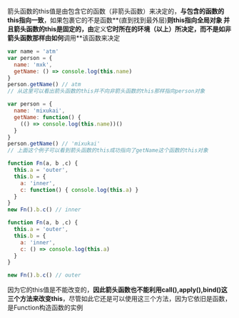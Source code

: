 箭头函数的this值是由包含它的函数（非箭头函数）来决定的，**与包含的函数的this指向一致**，如果包裹它的不是函数**(直到找到最外层)**则this指向全局对象
并且箭头函数的this是固定的，由**定义**它时所在的环境（以上）所决定，而不是如非箭头函数那样由如何**调用**该函数来决定

```javascript
var name = 'atm'
var person = {
  name: 'mxk',
  getName: () => console.log(this.name)
}
person.getName() // atm 
// 从这里可以看出箭头函数的this并不向非箭头函数的this那样指向person对象

var person = {
  name: 'mixukai',
  getName: function() {
    (() => console.log(this.name))()
  }
}
person.getName() // 'mixukai' 
// 上面这个例子可以看到箭头函数的this成功指向了getName这个函数的this对象

function Fn(a, b ,c) {
  this.a = 'outer',
  this.b = {
    a: 'inner',
    c: function() { console.log(this.a) }
  }
}
new Fn().b.c() // inner

function Fn(a, b ,c) {
  this.a = 'outer',
  this.b = {
    a: 'inner',
    c: () => console.log(this.a)
  }
}

new Fn().b.c() // outer
```

因为它的this值是不能改变的，**因此箭头函数也不能利用call(),apply(),bind()这三个方法来改变this**，尽管如此它还是可以使用这三个方法，因为它依旧是函数，是Function构造函数的实例